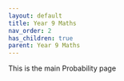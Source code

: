 ```yaml
---
layout: default
title: Year 9 Maths
nav_order: 2
has_children: true
parent: Year 9 Maths
---
```

This is the main Probability page
